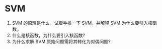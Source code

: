 # SVM

1. SVM 的原理是什么，试着手推一下 SVM，并解释 SVM 为什么要引入核函数。
2. 什么是核函数，为什么要引入核函数?
3. 为什么求解 SVM 原始问题需将其转化为对偶问题?
